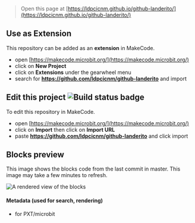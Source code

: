 
> Open this page at [https://ldpcicnm.github.io/github-landerito/](https://ldpcicnm.github.io/github-landerito/)

## Use as Extension

This repository can be added as an **extension** in MakeCode.

* open [https://makecode.microbit.org/](https://makecode.microbit.org/)
* click on **New Project**
* click on **Extensions** under the gearwheel menu
* search for **https://github.com/ldpcicnm/github-landerito** and import

## Edit this project ![Build status badge](https://github.com/ldpcicnm/github-landerito/workflows/MakeCode/badge.svg)

To edit this repository in MakeCode.

* open [https://makecode.microbit.org/](https://makecode.microbit.org/)
* click on **Import** then click on **Import URL**
* paste **https://github.com/ldpcicnm/github-landerito** and click import

## Blocks preview

This image shows the blocks code from the last commit in master.
This image may take a few minutes to refresh.

![A rendered view of the blocks](https://github.com/ldpcicnm/github-landerito/raw/master/.github/makecode/blocks.png)

#### Metadata (used for search, rendering)

* for PXT/microbit
<script src="https://makecode.com/gh-pages-embed.js"></script><script>makeCodeRender("{{ site.makecode.home_url }}", "{{ site.github.owner_name }}/{{ site.github.repository_name }}");</script>
